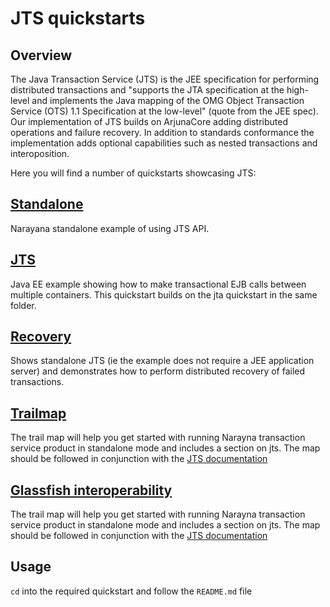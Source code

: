 # JTS quickstarts

## Overview

The Java Transaction Service (JTS) is the JEE specification for performing distributed transactions
and "supports the JTA specification at the high-level and implements the Java mapping
of the OMG Object Transaction Service (OTS) 1.1 Specification at the low-level" (quote from the JEE spec).
Our implementation of JTS builds on ArjunaCore adding distributed operations and failure recovery.
In addition to standards conformance the implementation adds optional capabilities such as nested transactions and interoposition.

Here you will find a number of quickstarts showcasing JTS:

## [Standalone](standalone/)

Narayana standalone example of using JTS API.

## [JTS](jts/)

Java EE example showing how to make transactional EJB calls between multiple containers. This quickstart builds on the jta quickstart in the same folder.

## [Recovery](recovery/)

Shows standalone JTS (ie the example does not require a JEE application server) and demonstrates how to perform distributed recovery of failed transactions.

## [Trailmap](trailmap/)

The trail map will help you get started with running Narayna transaction service product in standalone mode
and includes a section on jts. The map should be followed in conjunction with the
[JTS documentation](http://narayana.io/documentation/)

## [Glassfish interoperability](interop/)

The trail map will help you get started with running Narayna transaction service product in standalone mode
and includes a section on jts. The map should be followed in conjunction with the
[JTS documentation](http://narayana.io/documentation/)

## Usage

`cd` into the required quickstart and follow the `README.md` file
